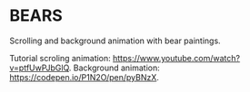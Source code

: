 # BEARS
Scrolling and background animation with bear paintings.

  Tutorial scroling animation: https://www.youtube.com/watch?v=ptfUwPJbGlQ.
  Background animation: https://codepen.io/P1N2O/pen/pyBNzX.

